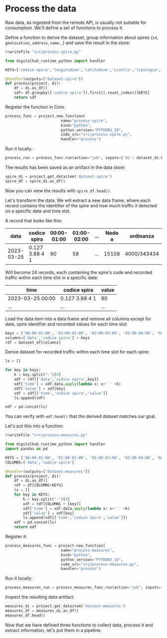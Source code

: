 # Process the data

Raw data, as ingested from the remote API, is usually not suitable for consumption. We'll define a set of functions to process it.

Define a function to derive the dataset, group information about spires (`id`, `geolocation`, `address`, `name`...) and save the result in the store:

``` python
%%writefile "src/process-spire.py"

from digitalhub_runtime_python import handler

KEYS=['codice spira','longitudine','latitudine','Livello','tipologia','codice','codice arco','codice via','Nome via', 'stato','direzione','angolo','geopoint']

@handler(outputs=["dataset-spire"])
def process(project, di):
    df = di.as_df()
    sdf= df.groupby(['codice spira']).first().reset_index()[KEYS]
    return sdf
```

Register the function in Core:

``` python
process_func = project.new_function(
                         name="process-spire",
                         kind="python",
                         python_version="PYTHON3_10",
                         code_src="src/process-spire.py",
                         handler="process")
```

Run it locally:

``` python
process_run = process_func.run(action="job", inputs={'di': dataset_di.key}, outputs={'dataset-spire': 'dataset-spire'}, local_execution=True)
```

The results has been saved as an artifact in the data store:

``` python
spire_di = project.get_dataitem('dataset-spire')
spire_df = spire_di.as_df()
```

Now you can view the results with `spire_df.head()`.

Let's transform the data. We will extract a new data frame, where each record contains the identifier of the spire and how much traffic it detected on a specific date and time slot.

A record that looks like this:

| data | codice spira | 00:00-01:00 | 01:00-02:00 | ... | Nodo a | ordinanza | stato | codimpsem | direzione | angolo | longitudine | latitudine | geopoint | giorno settimana |
| --- | --- | --- | --- | --- | --- | --- | --- | --- | --- | --- | --- | --- | --- | --- |
| 2023-03-25 | 0.127 3.88 4 1 | 90 | 58 | ... | 15108 | 4000/343434 | A | 125 | NO | 355.0 | 11.370234 | 44.509137 | 44.5091367043883, 11.3702339463537 | Sabato |

Will become 24 records, each containing the spire's code and recorded traffic within each time slot in a specific date:

| time | codice spira | value |
| ---- | ------------ | ----- |
| 2023-03-25 00:00 | 0.127 3.88 4 1 | 90 |
| ... | ... | ... |

Load the data item into a data frame and remove all columns except for date, spire identifier and recorded values for each time slot:

``` python
keys = ['00:00-01:00', '01:00-02:00', '02:00-03:00', '03:00-04:00', '04:00-05:00', '05:00-06:00', '06:00-07:00', '07:00-08:00', '08:00-09:00', '09:00-10:00', '10:00-11:00', '11:00-12:00', '12:00-13:00', '13:00-14:00', '14:00-15:00', '15:00-16:00', '16:00-17:00', '17:00-18:00', '18:00-19:00', '19:00-20:00', '20:00-21:00', '21:00-22:00', '22:00-23:00', '23:00-24:00']
columns=['data','codice spira'] + keys
rdf = dataset_df[columns]
```

Derive dataset for recorded traffic within each time slot for each spire:

``` python
ls = []

for key in keys:
    k = key.split("-")[0]
    xdf = rdf[['data','codice spira',key]]
    xdf['time'] = xdf.data.apply(lambda x: x+' ' +k)
    xdf['value'] = xdf[key]
    vdf = xdf[['time','codice spira','value']]
    ls.append(vdf)

edf = pd.concat(ls)
```

You can verify with `edf.head()` that the derived dataset matches our goal.

Let's put this into a function:

``` python
%%writefile "src/process-measures.py"

from digitalhub_runtime_python import handler
import pandas as pd

KEYS = ['00:00-01:00', '01:00-02:00', '02:00-03:00', '03:00-04:00', '04:00-05:00', '05:00-06:00', '06:00-07:00', '07:00-08:00', '08:00-09:00', '09:00-10:00', '10:00-11:00', '11:00-12:00', '12:00-13:00', '13:00-14:00', '14:00-15:00', '15:00-16:00', '16:00-17:00', '17:00-18:00', '18:00-19:00', '19:00-20:00', '20:00-21:00', '21:00-22:00', '22:00-23:00', '23:00-24:00']
COLUMNS=['data','codice spira']

@handler(outputs=["dataset-measures"])
def process(project, di):
    df = di.as_df()
    rdf = df[COLUMNS+KEYS]
    ls = []
    for key in KEYS:
        k = key.split("-")[0]
        xdf = rdf[COLUMNS + [key]]
        xdf['time'] = xdf.data.apply(lambda x: x+' ' +k)
        xdf['value'] = xdf[key]
        ls.append(xdf[['time','codice spira','value']])
    edf = pd.concat(ls)
    return edf
```

Register it:

``` python
process_measures_func = project.new_function(
                         name="process-measures",
                         kind="python",
                         python_version="PYTHON3_10",
                         code_src="src/process-measures.py",
                         handler="process")
```

Run it locally:

``` python
process_measures_run = process_measures_func.run(action="job", inputs={'di': dataset_di.key}, outputs={'dataset-measures': 'dataset-measures'}, local_execution=True)
```

Inspect the resulting data artifact:

``` python
measures_di = project.get_dataitem('dataset-measures')
measures_df = measures_di.as_df()
measures_df.head()
```

Now that we have defined three functions to collect data, process it and extract information, let's put them in a pipeline.
